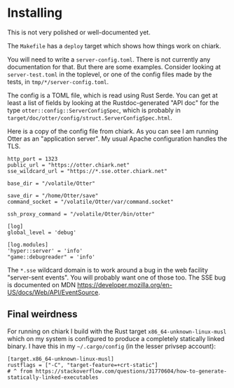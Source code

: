Installing
==========

This is not very polished or well-documented yet.

The `Makefile` has a `deploy` target which shows how things work on
chiark.

You will need to write a `server-config.toml`.  There is not currently
any documentation for that.  But there are some examples.  Consider
looking at `server-test.toml` in the toplevel, or one of the config
files made by the tests, in `tmp/*/server-config.toml`.

The config is a TOML file, which is read using Rust Serde.  You can
get at least a list of fields by looking at the Rustdoc-generated "API
doc" for the type `otter::config::ServerConfigSpec`, which is probably
in `target/doc/otter/config/struct.ServerConfigSpec.html`.

Here is a copy of the config file from chiark.  As you can see I am
running Otter as an "application server".  My usual Apache
configuration handles the TLS.

```
http_port = 1323
public_url = "https://otter.chiark.net"
sse_wildcard_url = "https://*.sse.otter.chiark.net"

base_dir = "/volatile/Otter"

save_dir = "/home/Otter/save"
command_socket = "/volatile/Otter/var/command.socket"

ssh_proxy_command = "/volatile/Otter/bin/otter"

[log]
global_level = 'debug'

[log.modules]
'hyper::server' = 'info'
"game::debugreader" = 'info'
```

The `*.sse` wildcard domain is to work around a bug in the web
facility "server-sent events".  You will probably want one of those
too.  The SSE bug is documented on MDN
<https://developer.mozilla.org/en-US/docs/Web/API/EventSource>.


Final weirdness
---------------

For running on chiark I build with the Rust target
`x86_64-unknown-linux-musl` which on my system is configured to
produce a completely statically linked binary.  I have this in my
`~/.cargo/config` (in the lesser privsep account):

```
[target.x86_64-unknown-linux-musl]
rustflags = ["-C", "target-feature=+crt-static"]
# ^ from https://stackoverflow.com/questions/31770604/how-to-generate-statically-linked-executables
```

